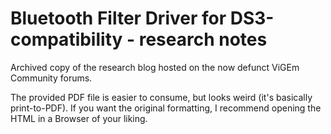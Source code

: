 # Bluetooth Filter Driver for DS3-compatibility - research notes

Archived copy of the research blog hosted on the now defunct ViGEm Community forums.

The provided PDF file is easier to consume, but looks weird (it's basically print-to-PDF). If you want the original formatting, I recommend opening the HTML in a Browser of your liking.
